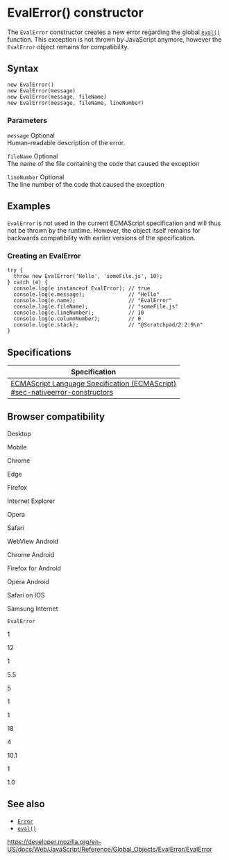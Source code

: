 EvalError() constructor
=======================

The `EvalError` constructor creates a new error regarding the global [`eval()`](../eval) function. This exception is not thrown by JavaScript anymore, however the `EvalError` object remains for compatibility.

Syntax
------

    new EvalError()
    new EvalError(message)
    new EvalError(message, fileName)
    new EvalError(message, fileName, lineNumber)

### Parameters

 `message` <span class="badge inline optional">Optional</span>   
Human-readable description of the error.

 `fileName` <span class="badge inline optional">Optional</span>   
The name of the file containing the code that caused the exception

 `lineNumber` <span class="badge inline optional">Optional</span>   
The line number of the code that caused the exception

Examples
--------

`EvalError` is not used in the current ECMAScript specification and will thus not be thrown by the runtime. However, the object itself remains for backwards compatibility with earlier versions of the specification.

### Creating an EvalError

    try {
      throw new EvalError('Hello', 'someFile.js', 10);
    } catch (e) {
      console.log(e instanceof EvalError); // true
      console.log(e.message);              // "Hello"
      console.log(e.name);                 // "EvalError"
      console.log(e.fileName);             // "someFile.js"
      console.log(e.lineNumber);           // 10
      console.log(e.columnNumber);         // 0
      console.log(e.stack);                // "@Scratchpad/2:2:9\n"
    }

Specifications
--------------

<table><thead><tr class="header"><th>Specification</th></tr></thead><tbody><tr class="odd"><td><a href="https://tc39.es/ecma262/#sec-nativeerror-constructors">ECMAScript Language Specification (ECMAScript)<br />
<span class="small">#sec-nativeerror-constructors</span></a></td></tr></tbody></table>

Browser compatibility
---------------------

Desktop

Mobile

Chrome

Edge

Firefox

Internet Explorer

Opera

Safari

WebView Android

Chrome Android

Firefox for Android

Opera Android

Safari on IOS

Samsung Internet

`EvalError`

1

12

1

5.5

5

1

1

18

4

10.1

1

1.0

See also
--------

-   [`Error`](../error)
-   [`eval()`](../eval)

<a href="https://developer.mozilla.org/en-US/docs/Web/JavaScript/Reference/Global_Objects/EvalError/EvalError" class="_attribution-link">https://developer.mozilla.org/en-US/docs/Web/JavaScript/Reference/Global_Objects/EvalError/EvalError</a>
